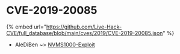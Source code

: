 # CVE-2019-20085
{% embed url="https://github.com/Live-Hack-CVE/full_database/blob/main/cves/2019/CVE-2019-20085.json" %}

* AleDiBen ~> [NVMS1000-Exploit](https://www.alice-snow.ru/2019/database/cve-2019-20085/nvms1000-exploit-alediben)